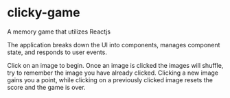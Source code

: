 # clicky-game

A memory game that utilizes Reactjs 

The application breaks down the UI into components, manages component state, and responds to user events.

Click on an image to begin. Once an image is clicked the images will shuffle, try to remember the image you have already clicked. Clicking a new image gains you a point, while clicking on a previously clicked image resets the score and the game is over.
